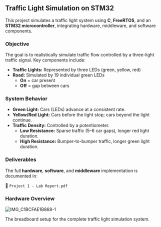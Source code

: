 ## Traffic Light Simulation on STM32

This project simulates a traffic light system using **C**, **FreeRTOS**, and an **STM32 microcontroller**, integrating hardware, middleware, and software components.

### Objective

The goal is to realistically simulate traffic flow controlled by a three-light traffic signal. Key components include:

- **Traffic Lights:** Represented by three LEDs (green, yellow, red)
- **Road:** Simulated by 19 individual green LEDs
  - **On** = car present
  - **Off** = gap between cars

### System Behavior

- **Green Light:** Cars (LEDs) advance at a consistent rate.
- **Yellow/Red Light:** Cars before the light stop; cars beyond the light continue.
- **Traffic Density:** Controlled by a potentiometer.
  - **Low Resistance:** Sparse traffic (5–6 car gaps), longer red light duration.
  - **High Resistance:** Bumper-to-bumper traffic, longer green light duration.

### Deliverables

The full **hardware**, **software**, and **middleware** implementation is documented in:

📄 `Project 1 - Lab Report.pdf`

### Hardware Overview

![IMG_C1BCFAE1B868-1](https://github.com/user-attachments/assets/af10a294-caf4-4382-ab16-3a7146957d85)

The breadboard setup for the complete traffic light simulation system.
